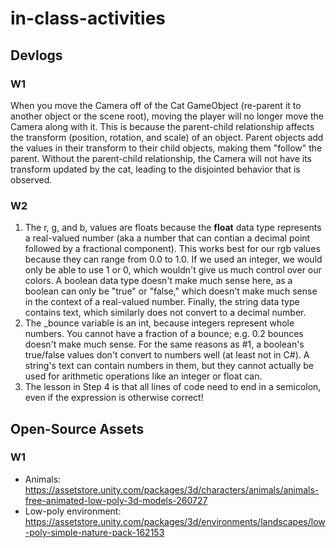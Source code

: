 # in-class-activities
## Devlogs
### W1
When you move the Camera off of the Cat GameObject (re-parent it to another object or the scene root), moving the player will no longer move the Camera along with it.
This is because the parent-child relationship affects the transform (position, rotation, and scale) of an object.
Parent objects add the values in their transform to their child objects, making them "follow" the parent. 
Without the parent-child relationship, the Camera will not have its transform updated by the cat, leading to the disjointed behavior that is observed.

### W2
1. The r, g, and b, values are floats because the **float** data type represents a real-valued number (aka a number that can contian a decimal point followed by a fractional component). This works best for our rgb values because they can range from 0.0 to 1.0. If we used an integer, we would only be able to use 1 or 0, which wouldn't give us much control over our colors. A boolean data type doesn't make much sense here, as a boolean can only be "true" or "false," which doesn't make much sense in the context of a real-valued number. Finally, the string data type contains text, which similarly does not convert to a decimal number.
2. The _bounce variable is an int, because integers represent whole numbers. You cannot have a fraction of a bounce; e.g. 0.2 bounces doesn't make much sense. For the same reasons as #1, a boolean's true/false values don't convert to numbers well (at least not in C#). A string's text can contain numbers in them, but they cannot actually be used for arithmetic operations like an integer or float can.
3. The lesson in Step 4 is that all lines of code need to end in a semicolon, even if the expression is otherwise correct!

## Open-Source Assets
### W1
- Animals: https://assetstore.unity.com/packages/3d/characters/animals/animals-free-animated-low-poly-3d-models-260727 
- Low-poly environment: https://assetstore.unity.com/packages/3d/environments/landscapes/low-poly-simple-nature-pack-162153 
